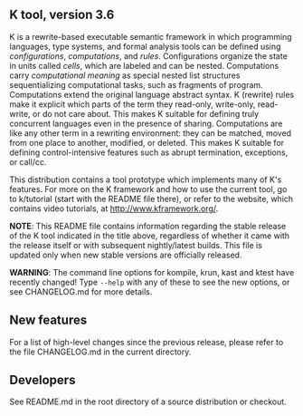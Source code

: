 <!-- Copyright (c) 2010-2016 K Team. All Rights Reserved. -->
K tool, version 3.6
-------------------

K is a rewrite-based executable semantic framework in which programming 
languages, type systems, and formal analysis tools can be defined using
_configurations_, _computations_, and _rules_. Configurations organize
the state in units called _cells_, which are labeled and can be nested.
Computations carry _computational meaning_ as special nested list
structures sequentializing computational tasks, such as fragments of
program. Computations extend the original language abstract syntax. K
(rewrite) rules make it explicit which parts of the term they read-only,
write-only, read-write, or do not care about. This makes K suitable for
defining truly concurrent languages even in the presence of sharing.
Computations are like any other term in a rewriting environment:
they can be matched, moved from one place to another, modified, or deleted.
This makes K suitable for defining control-intensive features such as 
abrupt termination, exceptions, or call/cc.

This distribution contains a tool prototype which implements many of K's
features.  For more on the K framework and how to use the current tool,
go to k/tutorial (start with the README file there), or refer to the
website, which contains video tutorials, at http://www.kframework.org/.

**NOTE**: This README file contains information regarding the stable release of
the K tool indicated in the title above, regardless of whether it came with
the release itself or with subsequent nightly/latest builds.  This file is
updated only when new stable versions are officially released.

**WARNING**: The command line options for kompile, krun, kast and ktest have
recently changed!
Type `--help` with any of these to see the new options, or see CHANGELOG.md
for more details.

New features
------------

For a list of high-level changes since the previous release, please refer to
the file CHANGELOG.md in the current directory.

Developers
----------

See README.md in the root directory of a source distribution or checkout.
